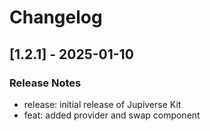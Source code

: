 # Changelog

## [1.2.1] - 2025-01-10

### Release Notes

- release: initial release of Jupiverse Kit
- feat: added provider and swap component
